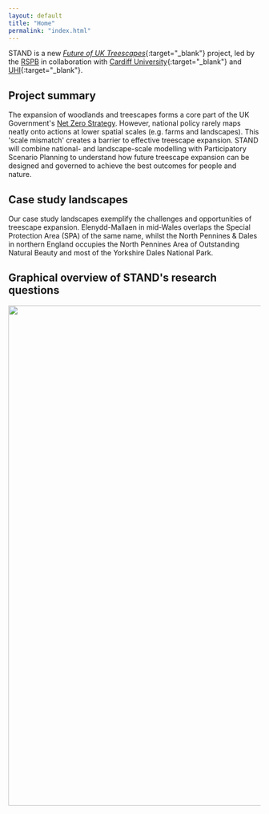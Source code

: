 ```yaml
---
layout: default
title: "Home"
permalink: "index.html"
---
```


STAND is a new [*Future of UK Treescapes*](https://www.uktreescapes.org/){:target="_blank"} project, led by the [RSPB](https://www.rspb.org.uk/our-work/conservation/centre-for-conservation-science/) in collaboration with [Cardiff University](https://www.cardiff.ac.uk/social-sciences){:target="_blank"} and [UHI](https://www.inverness.uhi.ac.uk/research/forestry-and-conservation-group/){:target="_blank"}.

## Project summary 
The expansion of woodlands and treescapes forms a core part of the UK Government's [Net Zero Strategy](https://www.gov.uk/government/publications/net-zero-strategy). However, national policy rarely maps neatly onto actions at lower spatial scales (e.g. farms and landscapes). This 'scale mismatch' creates a barrier to effective treescape expansion. STAND will combine national- and landscape-scale modelling with Participatory Scenario Planning to understand how future treescape expansion can be designed and governed to achieve the best outcomes for people and nature.

## Case study landscapes
Our case study landscapes exemplify the challenges and opportunities of treescape expansion. Elenydd-Mallaen in mid-Wales overlaps the Special Protection Area (SPA) of the same name, whilst the North Pennines & Dales in northern England occupies the North Pennines Area of Outstanding Natural Beauty and most of the Yorkshire Dales National Park.

## Graphical overview of STAND's research questions
<img src="/stand/assets/img/STAND-diagram.png" width=1000>
